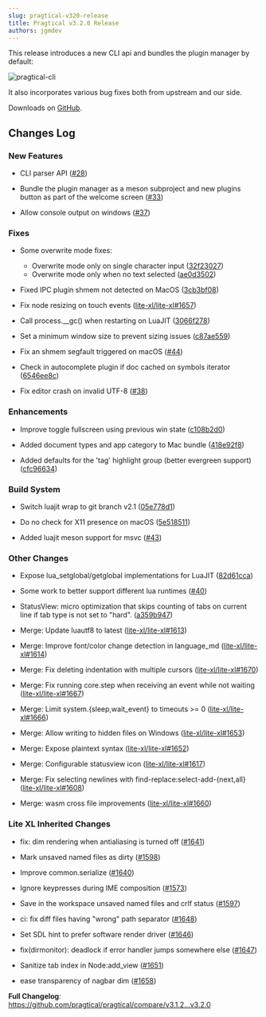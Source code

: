 ```yaml
---
slug: pragtical-v320-release
title: Pragtical v3.2.0 Release
authors: jgmdev
---
```


This release introduces a new CLI api and bundles the plugin manager by default:

![pragtical-cli](https://github.com/pragtical/pragtical/assets/1702572/0cca8ae5-46a8-4002-a902-b70180af86cf)

It also incorporates various bug fixes both from upstream and our side.

Downloads on [GitHub](https://github.com/pragtical/pragtical/releases/tag/v3.2.0).

## Changes Log

### New Features

* CLI parser API ([#28](https://github.com/pragtical/pragtical/pull/28))

* Bundle the plugin manager as a meson subproject and new plugins button as part of the welcome screen ([#33](https://github.com/pragtical/pragtical/pull/33))

* Allow console output on windows ([#37](https://github.com/pragtical/pragtical/pull/37))

### Fixes

* Some overwrite mode fixes:
  - Overwrite mode only on single character input ([32f23027](https://github.com/pragtical/pragtical/commit/32f23027f41dd4c0cd80215b629f7073de2b6369))
  - Overwrite mode only when no text selected ([ae0d3502](https://github.com/pragtical/pragtical/commit/ae0d35024c408d0f7876763d296e79b0fd1567b7))

* Fixed IPC plugin shmem not detected on MacOS ([3cb3bf08](https://github.com/pragtical/pragtical/commit/3cb3bf08bed98c00a961ecc0b80c772d93a64d1a))

* Fix node resizing on touch events ([lite-xl/lite-xl#1657](https://github.com/lite-xl/lite-xl/pull/1657))

* Call process.__gc() when restarting on LuaJIT ([3066f278](https://github.com/pragtical/pragtical/commit/3066f278bc889aec1ce0223cf1786bb8053183de))

* Set a minimum window size to prevent sizing issues ([c87ae559](https://github.com/pragtical/pragtical/commit/c87ae5598dde30300a63fbdd16586503a14cdf42))

* Fix an shmem segfault triggered on macOS ([#44](https://github.com/pragtical/pragtical/pull/44))

* Check in autocomplete plugin if doc cached on symbols iterator ([6546ee8c](https://github.com/pragtical/pragtical/commit/6546ee8c66ee9df79852a8e2f12089a1706d657e))

* Fix editor crash on invalid UTF-8 ([#38](https://github.com/pragtical/pragtical/pull/38))

### Enhancements

* Improve toggle fullscreen using previous win state ([c108b2d0](https://github.com/pragtical/pragtical/commit/c108b2d09896a8503d6b66b0c94e843d9cfd7b54))

* Added document types and app category to Mac bundle ([418e92f8](https://github.com/pragtical/pragtical/commit/418e92f893c8b5ad2aac926e4efc5c76d6c4be7f))

* Added defaults for the 'tag' highlight group (better evergreen support) ([cfc96634](https://github.com/pragtical/pragtical/commit/cfc96634c474568ed5457e86bd5a810b25607bec))

### Build System

* Switch luajit wrap to git branch v2.1 ([05e778d1](https://github.com/pragtical/pragtical/commit/05e778d15af350a40c34149948b0bca4b220bac3))

* Do no check for X11 presence on macOS ([5e518511](https://github.com/pragtical/pragtical/commit/5e518511fa4ac1b2a26b0f5cbd3a7a7de2360334))

* Added luajit meson support for msvc ([#43](https://github.com/pragtical/pragtical/pull/43))

### Other Changes

* Expose lua_setglobal/getglobal implementations for LuaJIT ([82d61cca](https://github.com/pragtical/pragtical/commit/82d61cca4cfdea4702470924b97456ee0aa0c54c))

* Some work to better support different lua runtimes ([#40](https://github.com/pragtical/pragtical/pull/40))

* StatusView: micro optimization that skips counting of tabs on current line if tab type is not set to "hard". ([a359b947](https://github.com/pragtical/pragtical/commit/a359b947713716fef81da30c33097c7364e1a79e))

* Merge: Update luautf8 to latest ([lite-xl/lite-xl#1613](https://github.com/lite-xl/lite-xl/pull/1613))

* Merge: Improve font/color change detection in language_md ([lite-xl/lite-xl#1614](https://github.com/lite-xl/lite-xl/pull/1614))

* Merge: Fix deleting indentation with multiple cursors ([lite-xl/lite-xl#1670](https://github.com/lite-xl/lite-xl/pull/1670))

* Merge: Fix running core.step when receiving an event while not waiting ([lite-xl/lite-xl#1667](https://github.com/lite-xl/lite-xl/pull/1667))

* Merge: Limit system.\{sleep,wait_event\} to timeouts >= 0 ([lite-xl/lite-xl#1666](https://github.com/lite-xl/lite-xl/pull/1666))

* Merge: Allow writing to hidden files on Windows ([lite-xl/lite-xl#1653](https://github.com/lite-xl/lite-xl/pull/1653))

* Merge: Expose plaintext syntax ([lite-xl/lite-xl#1652](https://github.com/lite-xl/lite-xl/pull/1652))

* Merge: Configurable statusview icon ([lite-xl/lite-xl#1617](https://github.com/lite-xl/lite-xl/pull/1617))

* Merge: Fix selecting newlines with find-replace:select-add-\{next,all\} ([lite-xl/lite-xl#1608](https://github.com/lite-xl/lite-xl/pull/1608))

* Merge: wasm cross file improvements ([lite-xl/lite-xl#1660](https://github.com/lite-xl/lite-xl/pull/1660))

### Lite XL Inherited Changes

* fix: dim rendering when antialiasing is turned off ([#1641](https://github.com/lite-xl/lite-xl/pull/1641))

* Mark unsaved named files as dirty ([#1598](https://github.com/lite-xl/lite-xl/pull/1598))

* Improve common.serialize ([#1640](https://github.com/lite-xl/lite-xl/pull/1640))

* Ignore keypresses during IME composition ([#1573](https://github.com/lite-xl/lite-xl/pull/1573))

* Save in the workspace unsaved named files and crlf status ([#1597](https://github.com/lite-xl/lite-xl/pull/1597))

* ci: fix diff files having "wrong" path separator ([#1648](https://github.com/lite-xl/lite-xl/pull/1648))

* Set SDL hint to prefer software render driver ([#1646](https://github.com/lite-xl/lite-xl/pull/1646))

* fix(dirmonitor): deadlock if error handler jumps somewhere else ([#1647](https://github.com/lite-xl/lite-xl/pull/1647))

* Sanitize tab index in Node:add_view ([#1651](https://github.com/lite-xl/lite-xl/pull/1651))

* ease transparency of nagbar dim ([#1658](https://github.com/lite-xl/lite-xl/pull/1658))

**Full Changelog**: https://github.com/pragtical/pragtical/compare/v3.1.2...v3.2.0

